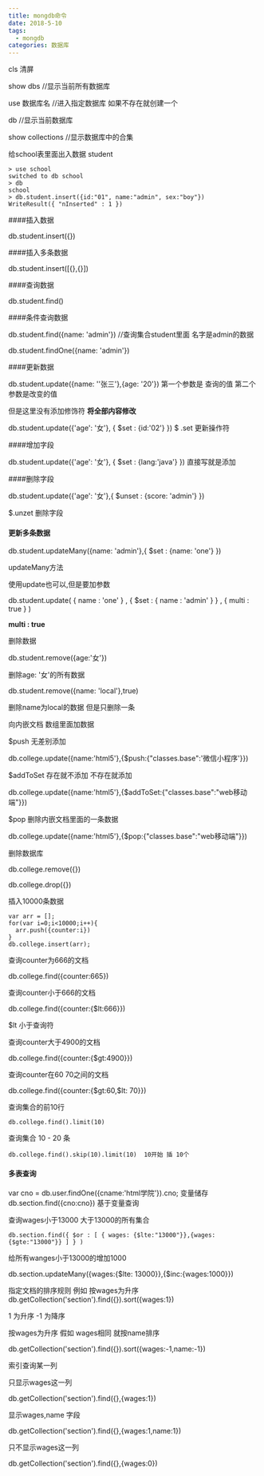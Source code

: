```yaml
---
title: mongdb命令
date: 2018-5-10
tags: 
  - mongdb
categories: 数据库
---
```




cls 清屏

show dbs   //显示当前所有数据库

use 数据库名   //进入指定数据库  如果不存在就创建一个

db   //显示当前数据库

show collections  //显示数据库中的合集

 给school表里面出入数据 student 

```
> use school
switched to db school
> db
school
> db.student.insert({id:"01", name:"admin", sex:"boy"})
WriteResult({ "nInserted" : 1 })
```

####插入数据

db.student.insert({})

####插入多条数据

db.student.insert([{},{}]) 

####查询数据

db.student.find()

####条件查询数据

db.student.find({name: 'admin'})   //查询集合student里面 名字是admin的数据

db.student.findOne({name: 'admin'})



####更新数据

db.student.update({name: ''张三'},{age: '20'})    第一个参数是 查询的值 第二个参数是改变的值 

但是这里没有添加修饰符 **将全部内容修改**

db.student.update({'age': '女'}, { $set : {id:'02'} })
$ .set 更新操作符

####增加字段

db.student.update({'age': '女'}, { $set : {lang:'java'} })   直接写就是添加

####删除字段

db.student.update({'age': '女'},{ $unset : {score: 'admin'} }) 

$.unzet 删除字段

#### 更新多条数据

db.student.updateMany({name: 'admin'},{ $set : {name: 'one'} })

updateMany方法

使用update也可以,但是要加参数 

db.student.update( { name :  'one' } , { $set : { name : 'admin' } } , { multi : true } )

**multi : true**

删除数据

db.student.remove({age:'女'})

删除age: '女'的所有数据

db.student.remove({name: 'local'},true)

删除name为local的数据 但是只删除一条



向内嵌文档 数组里面加数据

$push 无差别添加

db.college.update({name:'html5'},{$push:{"classes.base":'微信小程序'}})

$addToSet 存在就不添加 不存在就添加

db.college.update({name:'html5'},{$addToSet:{"classes.base":"web移动端"}})

$pop 删除内嵌文档里面的一条数据

db.college.update({name:'html5'},{$pop:{"classes.base":"web移动端"}})

删除数据库

db.college.remove({})

db.college.drop({})



插入10000条数据

```
var arr = [];
for(var i=0;i<10000;i++){
  arr.push({counter:i})
}
db.college.insert(arr);
```

查询counter为666的文档

db.college.find({counter:665})

查询counter小于666的文档

db.college.find({counter:{$lt:666}})

$lt 小于查询符

查询counter大于4900的文档

db.college.find({counter:{$gt:4900}})

查询counter在60 70之间的文档

db.college.find({counter:{\$gt:60,$lt: 70}})

查询集合的前10行

```
db.college.find().limit(10)
```

查询集合 10 - 20 条

```
db.college.find().skip(10).limit(10)  10开始 插 10个
```



#### 多表查询

var cno = db.user.findOne({cname:'html学院'}).cno; 变量储存
db.section.find({cno:cno})   基于变量查询



查询wages小于13000 大于13000的所有集合

```
db.section.find({ $or : [ { wages: {$lte:"13000"}},{wages: {$gte:"13000"}} ] } )
```

给所有wanges小于13000的增加1000

db.section.updateMany({wages:{\$lte: 13000}},{$inc:{wages:1000}})

指定文档的排序规则 例如 按wages为升序db.getCollection('section').find({}).sort({wages:1})

1 为升序 -1 为降序

按wages为升序 假如 wages相同 就按name排序

db.getCollection('section').find({}).sort({wages:-1,name:-1})

索引查询某一列

只显示wages这一列

db.getCollection('section').find({},{wages:1})

显示wages,name 字段

db.getCollection('section').find({},{wages:1,name:1})

只不显示wages这一列

db.getCollection('section').find({},{wages:0})